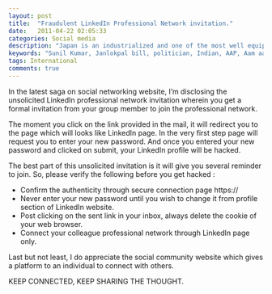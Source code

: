 ```yaml
---
layout: post
title:  "Fraudulent LinkedIn Professional Network invitation."
date:   2011-04-22 02:05:33
categories: Social media
description: "Japan is an industrialized and one of the most well equipped nation on earth to cop with such calamities."
keywords: "Sunil Kumar, Janlokpal bill, politician, Indian, AAP, Aam aadmi party"
tags: International
comments: true
---
```


In the latest saga on social networking website, I’m disclosing the unsolicited LinkedIn professional network invitation wherein you get a formal invitation from your group member to join the professional network.

The moment you click on the link provided in the mail, it will redirect you to the page which will looks like LinkedIn page. In the very first step page will request you to enter your new password. And once you entered your new password and clicked on submit, your LinkedIn profile will be hacked.

The best part of this unsolicited invitation is it will give you several reminder to join. So, please verify the following before you get hacked :

* Confirm the authenticity through secure connection page https://
* Never enter your new password until you wish to change it from profile section of LinkedIn website.
* Post clicking on the sent link in your inbox, always delete the cookie of your web browser.
* Connect your colleague professional network through LinkedIn page only.

Last but not least, I do appreciate the social community website which gives a platform to an individual to connect with others.

KEEP CONNECTED, KEEP SHARING THE THOUGHT.
